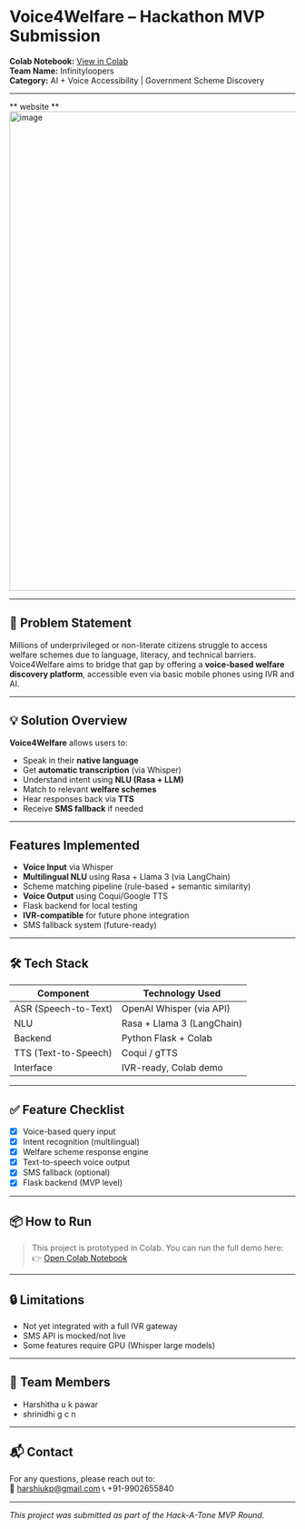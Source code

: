# Voice4Welfare – Hackathon MVP Submission

**Colab Notebook:** [View in Colab](https://colab.research.google.com/drive/1n4T4s7HiUmdA8D-FlWOBe0_fmt-9itIf?usp=sharing )  
**Team Name:** Infinityloopers  
**Category:** AI + Voice Accessibility | Government Scheme Discovery

---
** website **
<img width="1902" height="845" alt="image" src="https://github.com/user-attachments/assets/781da3ee-df20-46da-9bff-f79fa7f5620f" />


---

## 🧠 Problem Statement

Millions of underprivileged or non-literate citizens struggle to access welfare schemes due to language, literacy, and technical barriers. Voice4Welfare aims to bridge that gap by offering a **voice-based welfare discovery platform**, accessible even via basic mobile phones using IVR and AI.

---

## 💡 Solution Overview

**Voice4Welfare** allows users to:
- Speak in their **native language**
- Get **automatic transcription** (via Whisper)
- Understand intent using **NLU (Rasa + LLM)**
- Match to relevant **welfare schemes**
- Hear responses back via **TTS**
- Receive **SMS fallback** if needed

---

##  Features Implemented

- **Voice Input** via Whisper
-  **Multilingual NLU** using Rasa + Llama 3 (via LangChain)
-  Scheme matching pipeline (rule-based + semantic similarity)
-  **Voice Output** using Coqui/Google TTS
-  Flask backend for local testing
- **IVR-compatible** for future phone integration
- SMS fallback system (future-ready)

---


## 🛠️ Tech Stack

| Component        | Technology Used            |
|------------------|----------------------------|
| ASR (Speech-to-Text) | OpenAI Whisper (via API) |
| NLU              | Rasa + Llama 3 (LangChain) |
| Backend          | Python Flask + Colab       |
| TTS (Text-to-Speech) | Coqui / gTTS            |
| Interface        | IVR-ready, Colab demo      |

---

## ✅ Feature Checklist

- [x] Voice-based query input
- [x] Intent recognition (multilingual)
- [x] Welfare scheme response engine
- [x] Text-to-speech voice output
- [x] SMS fallback (optional)
- [x] Flask backend (MVP level)

---

## 📦 How to Run

> This project is prototyped in Colab. You can run the full demo here:  
👉 [Open Colab Notebook](https://colab.research.google.com/drive/1n4T4s7HiUmdA8D-FlWOBe0_fmt-9itIf?usp=sharing)

---

## 🔒 Limitations

- Not yet integrated with a full IVR gateway
- SMS API is mocked/not live
- Some features require GPU (Whisper large models)

---

## 👥 Team Members

- Harshitha u k pawar
- shrinidhi g c n

---

## 📬 Contact

For any questions, please reach out to:  
📧 harshiukp@gmail.com 
📞 +91-9902655840

---

_This project was submitted as part of the Hack-A-Tone MVP Round._

